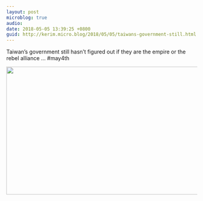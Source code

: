 ```yaml
---
layout: post
microblog: true
audio: 
date: 2018-05-05 13:39:25 +0800
guid: http://kerim.micro.blog/2018/05/05/taiwans-government-still.html
---
```

Taiwan’s government still hasn’t figured out if they are the empire or the rebel alliance … #may4th 

<img src="http://micro.oxus.net/uploads/2018/2014252c7e.jpg" width="600" height="337" />
